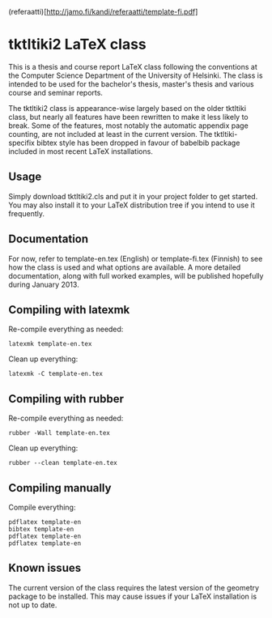 (referaatti)[http://jamo.fi/kandi/referaatti/template-fi.pdf] 

tktltiki2 LaTeX class
======================

This is a thesis and course report LaTeX class following the conventions at the Computer Science Department of the University of Helsinki. The class is intended to be used for the bachelor's thesis, master's thesis and various course and seminar reports.

The tktltiki2 class is appearance-wise largely based on the older tktltiki class, but nearly all features have been rewritten to make it less likely to break. Some of the features, most notably the automatic appendix page counting, are not included at least in the current version. The tktltiki-specifix bibtex style has been dropped in favour of babelbib package included in most recent LaTeX installations.

Usage
-----

Simply download tktltiki2.cls and put it in your project folder to get started. You may also install it to your LaTeX distribution tree if you intend to use it frequently.

Documentation
-------------

For now, refer to template-en.tex (English) or template-fi.tex (Finnish) to see how the class is used and what options are available. A more detailed documentation, along with full worked examples, will be published hopefully during January 2013.


Compiling with latexmk
----------------------

Re-compile everything as needed:

    latexmk template-en.tex

Clean up everything:

    latexmk -C template-en.tex


Compiling with rubber
---------------------

Re-compile everything as needed:

    rubber -Wall template-en.tex

Clean up everything:

    rubber --clean template-en.tex


Compiling manually
------------------

Compile everything:

    pdflatex template-en
    bibtex template-en
    pdflatex template-en
    pdflatex template-en


Known issues
------------

The current version of the class requires the latest version of the geometry package to be installed. This may cause issues if your LaTeX installation is not up to date.
